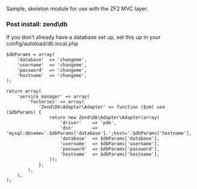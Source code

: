Sample, skeleton module for use with the ZF2 MVC layer.



### Post install: zend\db
If you don't already have a database set up, set this up in your config/autoload/db.local.php

	$dbParams = array(
	    'database'  => 'changeme',
	    'username'  => 'changeme',
	    'password'  => 'changeme',
	    'hostname'  => 'changeme',
	);

	return array(
	    'service_manager' => array(
	        'factories' => array(
	            'Zend\Db\Adapter\Adapter' => function ($sm) use ($dbParams) {
	                return new Zend\Db\Adapter\Adapter(array(
	                    'driver'    => 'pdo',
	                    'dsn'       => 'mysql:dbname='.$dbParams['database'].';host='.$dbParams['hostname'],
	                    'database'  => $dbParams['database'],
	                    'username'  => $dbParams['username'],
	                    'password'  => $dbParams['password'],
	                    'hostname'  => $dbParams['hostname'],
	                ));
	            },
	        ),
	    ),
	);